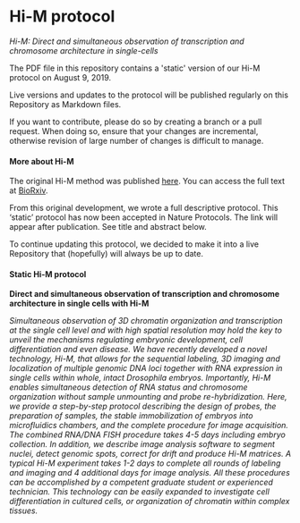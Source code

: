 # Hi-M protocol

*Hi-M: Direct and simultaneous observation of transcription and chromosome architecture in single-cells*

The PDF file in this repository contains a 'static' version of our Hi-M protocol on August 9, 2019.

Live versions and updates to the protocol will be published regularly on this Repository as Markdown files.

If you want to contribute, please do so by creating a branch or a pull request. When doing so, ensure that your changes are incremental, otherwise revision of large number of changes is difficult to manage.

#### More about Hi-M

The original Hi-M method was published [here](https://www.cell.com/molecular-cell/fulltext/S1097-2765(19)30011-5). You can access the full text at [BioRxiv](https://www.biorxiv.org/content/10.1101/434266v2).

From this original development, we wrote a full descriptive protocol. This ‘static’ protocol has now been accepted in Nature Protocols. The link will appear after publication. See title and abstract below.

To continue updating this protocol, we decided to make it into a live Repository that (hopefully) will always be up to date.



#### Static Hi-M protocol

**Direct and simultaneous observation of transcription and chromosome architecture in single cells with Hi-M**

*Simultaneous observation of 3D chromatin organization and transcription at the single cell level and with high spatial resolution may hold the key to unveil the mechanisms regulating embryonic development, cell differentiation and even disease. We have recently developed a novel technology, Hi-M, that allows for the sequential labeling, 3D imaging and localization of multiple genomic DNA loci together with RNA expression in single cells within whole, intact Drosophila embryos. Importantly, Hi-M enables simultaneous detection of RNA status and chromosome organization without sample unmounting and probe re-hybridization. Here, we provide a step-by-step protocol describing the design of probes, the preparation of samples, the stable immobilization of embryos into microfluidics chambers, and the complete procedure for image acquisition. The combined RNA/DNA FISH procedure takes 4-5 days including embryo collection. In addition, we describe image analysis software to segment nuclei, detect genomic spots, correct for drift and produce Hi-M matrices. A typical Hi-M experiment takes 1-2 days to complete all rounds of labeling and imaging and 4 additional days for image analysis. All these procedures can be accomplished by a competent graduate student or experienced technician. This technology can be easily expanded to investigate cell differentiation in cultured cells, or organization of chromatin within complex tissues.*

